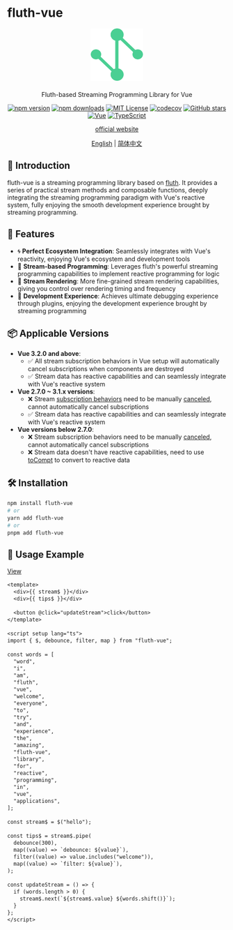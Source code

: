 # fluth-vue

<div align="center">
  <img src="./packages/public/logo.svg" alt="fluth-vue logo" width="120" height="120">
  <p style="margin-top: 20px;">Fluth-based Streaming Programming Library for Vue</p>
</div>

<div align="center">

[![npm version](https://img.shields.io/npm/v/fluth-vue.svg?style=flat-square)](https://www.npmjs.com/package/fluth-vue)
[![npm downloads](https://img.shields.io/npm/dm/fluth-vue.svg?style=flat-square)](https://www.npmjs.com/package/fluth-vue)
[![MIT License](https://img.shields.io/badge/license-MIT-green.svg?style=flat-square)](https://github.com/fluthjs/fluth-vue/blob/master/LICENSE)
[![codecov](https://img.shields.io/codecov/c/github/fluthjs/fluth-vue?style=flat-square)](https://codecov.io/gh/fluthjs/fluth-vue)
[![GitHub stars](https://img.shields.io/github/stars/fluthjs/fluth-vue?style=flat-square)](https://github.com/fluthjs/fluth-vue/stargazers)
[![Vue](https://img.shields.io/badge/Vue-3.2.0+-4FC08D?style=flat-square&logo=vue.js)](https://vuejs.org/)
[![TypeScript](https://img.shields.io/badge/TypeScript-ready-blue?style=flat-square&logo=typescript)](https://www.typescriptlang.org/)

<div align="center">

[official website](https://fluthjs.github.io/fluth-vue/en/)

</div>

[English](./README.md) | [简体中文](./README.cn.md)

</div>

## 🎯 Introduction

fluth-vue is a streaming programming library based on [fluth](https://github.com/fluthjs/fluth). It provides a series of practical stream methods and composable functions, deeply integrating the streaming programming paradigm with Vue's reactive system, fully enjoying the smooth development experience brought by streaming programming.

## 🚀 Features

- 🌀 **Perfect Ecosystem Integration**: Seamlessly integrates with Vue's reactivity, enjoying Vue's ecosystem and development tools
- 🌊 **Stream-based Programming**: Leverages fluth's powerful streaming programming capabilities to implement reactive programming for logic
- 🌈 **Stream Rendering**: More fine-grained stream rendering capabilities, giving you control over rendering timing and frequency
- 🤖 **Development Experience**: Achieves ultimate debugging experience through plugins, enjoying the development experience brought by streaming programming

## 📦 Applicable Versions

- **Vue 3.2.0 and above**:
  - ✅ All stream subscription behaviors in Vue setup will automatically cancel subscriptions when components are destroyed
  - ✅ Stream data has reactive capabilities and can seamlessly integrate with Vue's reactive system
- **Vue 2.7.0 ~ 3.1.x versions**:
  - ❌ Stream [subscription behaviors](https://fluthjs.github.io/fluth-doc/en/guide/base.html#subscription-nodes) need to be manually [canceled](https://fluthjs.github.io/fluth-doc/en/guide/base.html#cancel-subscription), cannot automatically cancel subscriptions
  - ✅ Stream data has reactive capabilities and can seamlessly integrate with Vue's reactive system
- **Vue versions below 2.7.0**:
  - ❌ Stream subscription behaviors need to be manually [canceled](https://fluthjs.github.io/fluth-doc/en/guide/base.html#cancel-subscription), cannot automatically cancel subscriptions
  - ❌ Stream data doesn't have reactive capabilities, need to use [toCompt](https://fluthjs.github.io/fluth-vue/en/useFluth/#tocompt) to convert to reactive data

## 🛠️ Installation

```bash
npm install fluth-vue
# or
yarn add fluth-vue
# or
pnpm add fluth-vue
```

## 🎥 Usage Example

[View](https://code.juejin.cn/pen/7536440340963426314)

```vue
<template>
  <div>{{ stream$ }}</div>
  <div>{{ tips$ }}</div>

  <button @click="updateStream">click</button>
</template>

<script setup lang="ts">
import { $, debounce, filter, map } from "fluth-vue";

const words = [
  "word",
  "i",
  "am",
  "fluth",
  "vue",
  "welcome",
  "everyone",
  "to",
  "try",
  "and",
  "experience",
  "the",
  "amazing",
  "fluth-vue",
  "library",
  "for",
  "reactive",
  "programming",
  "in",
  "vue",
  "applications",
];

const stream$ = $("hello");

const tips$ = stream$.pipe(
  debounce(300),
  map((value) => `debounce: ${value}`),
  filter((value) => value.includes("welcome")),
  map((value) => `filter: ${value}`),
);

const updateStream = () => {
  if (words.length > 0) {
    stream$.next(`${stream$.value} ${words.shift()}`);
  }
};
</script>
```
